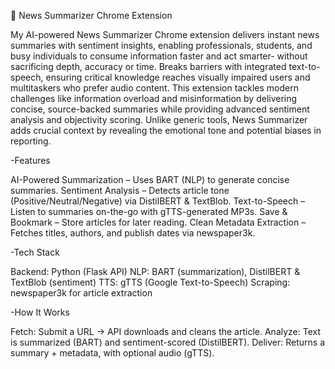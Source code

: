 📰 News Summarizer Chrome Extension

 My AI-powered News Summarizer Chrome extension delivers instant news summaries with sentiment insights, enabling professionals, students, 
and busy individuals to consume information faster and act smarter- without sacrificing depth, accuracy or time.
Breaks barriers with integrated text-to-speech, ensuring critical knowledge reaches visually impaired users and multitaskers who prefer audio content.
This extension tackles modern challenges like information overload and misinformation by delivering concise, source-backed summaries while providing
advanced sentiment analysis and objectivity scoring. 
Unlike generic tools, News Summarizer adds crucial context by revealing the emotional tone and potential biases in reporting. 

-Features

AI-Powered Summarization – Uses BART (NLP) to generate concise summaries.
Sentiment Analysis – Detects article tone (Positive/Neutral/Negative) via DistilBERT & TextBlob.
Text-to-Speech – Listen to summaries on-the-go with gTTS-generated MP3s.
Save & Bookmark – Store articles for later reading.
Clean Metadata Extraction – Fetches titles, authors, and publish dates via newspaper3k.

-Tech Stack

Backend: Python (Flask API)
NLP: BART (summarization), DistilBERT & TextBlob (sentiment)
TTS: gTTS (Google Text-to-Speech)
Scraping: newspaper3k for article extraction

-How It Works

Fetch: Submit a URL → API downloads and cleans the article.
Analyze: Text is summarized (BART) and sentiment-scored (DistilBERT).
Deliver: Returns a summary + metadata, with optional audio (gTTS).
